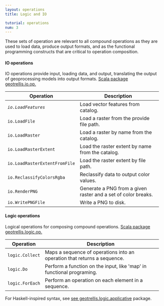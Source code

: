 ```yaml
---
layout: operations
title: Logic and IO

tutorial: operations
num: 3
---
```


These sets of operation are relevant to all compound operations as they are used to load data, produce output formats, and as the functional programming constructs that are critical to operation composition.

#### IO operations 

IO operations provide input, loading data, and output, translating the output of geoprocessing models
into output formats.  [Scala package geotrellis.io.op.](http://azavea.github.com/geotrellis/latest/api/#geotrellis.io.op.package)

<table class="bordered-table zebra-striped">
      <thead>
          <tr>
            <th>Operation</th>
            <th>Description</th>
          </tr>
        </thead>
        <tbody>
<tr><td><code><i>io.LoadFeatures</i></code></td><td>Load vector features from catalog.</td></tr>
<tr><td><code>io.LoadFile</code></td><td>Load a raster from the provide file path.</td></tr>
<tr><td><code>io.LoadRaster</code></td><td>Load a raster by name from the catalog.</td></tr>
<tr><td><code>io.LoadRasterExtent</code></td><td>Load the raster extent by name from the catalog.</td></tr>
<tr><td><code>io.LoadRasterExtentFromFile</code></td><td>Load the raster extent by file path.</td></tr>
<tr><td><code>io.ReclassifyColorsRgba</code></td><td>Reclassify data to output color values.</td></tr>
<tr><td><code>io.RenderPNG</code></td><td>Generate a PNG from a given raster and a set of color breaks.</td></tr>
<tr><td><code>io.WritePNGFile</code></td><td>Write a PNG to disk.</td></tr>
</tbody>
</table>

#### Logic operations

Logical operations for composing compound operations.  [Scala package geotrellis.logic.op.](http://azavea.github.com/geotrellis/latest/api/#geotrellis.logic.op.package)

<table class="bordered-table zebra-striped">
      <thead>
          <tr>
            <th>Operation</th>
            <th>Description</th>
          </tr>
        </thead>
        <tbody>
<tr><td><code>logic.Collect</code></td><td>Maps a sequence of operations into an operation that returns a sequence.</td></tr>
<tr><td><code>logic.Do</code></td><td>Perform a function on the input, like 'map' in functional programing.</td></tr>
<tr><td><code>logic.ForEach</code></td><td>Perform an operation on each element in a sequence.</td></tr>
</tbody>
</table>

For Haskell-inspired syntax, see [see geotrellis.logic.applicative](http://azavea.github.com/geotrellis/latest/api/#geotrellis.logic.applicative.package) package.
